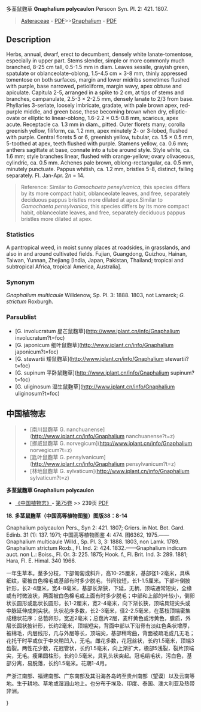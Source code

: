 多茎鼠麴草 **Gnaphalium polycaulon** Persoon Syn. Pl. 2: 421. 1807.

> [Asteraceae](http://www.iplant.cn/info/Asteraceae?t=foc) - [PDF](http://www.iplant.cn/foc/pdf/Asteraceae.pdf)>>[Gnaphalium](http://www.iplant.cn/info/Gnaphalium?t=foc) - [PDF](http://www.iplant.cn/foc/pdf/Gnaphalium.pdf)

## Description

Herbs, annual, dwarf, erect to decumbent, densely white lanate-tomentose, especially in upper part. Stems slender, simple or more commonly much branched, 8-25 cm tall, 0.5-1.5 mm in diam. Leaves sessile, grayish green, spatulate or oblanceolate-oblong, 1.5-4.5 cm × 3-8 mm, thinly appressed tomentose on both surfaces, margin and lower midribs sometimes flushed with purple, base narrowed, petioliform, margin wavy, apex obtuse and apiculate. Capitula 2-5, arranged in a spike to 2 cm, at tips of stems and branches, campanulate, 2.5-3 × 2-2.5 mm, densely lanate to 2/3 from base. Phyllaries 3-seriate, loosely imbricate, gradate, with pale brown apex, red-purple middle, and green base, these becoming brown when dry, elliptic-ovate or elliptic to linear-oblong, 1.6-2.2 × 0.5-0.8 mm, scarious, apex acute. Receptacle ca. 1.3 mm in diam., pitted. Outer florets many; corolla greenish yellow, filiform, ca. 1.2 mm, apex minutely 2- or 3-lobed, flushed with purple. Central florets 5 or 6, greenish yellow, tubular, ca. 1.5 × 0.5 mm, 5-toothed at apex, teeth flushed with purple. Stamens yellow, ca. 0.6 mm; anthers sagittate at base, connate into a tube around style. Style white, ca. 1.6 mm; style branches linear, flushed with orange-yellow; ovary olivaceous, cylindric, ca. 0.5 mm. Achenes pale brown, oblong-rectangular, ca. 0.5 mm, minutely punctuate. Pappus whitish, ca. 1.2 mm, bristles 5-8, distinct, falling separately. Fl. Jan-Apr. 2*n* = 14.

> Reference: 
> Similar to *Gamochaeta pensylvanica*, this species differs by its more compact habit, oblanceolate leaves, and free, separately deciduous pappus bristles more dilated at apex.Similar to *Gamochaeta pensylvanica*, this species differs by its more compact habit, oblanceolate leaves, and free, separately deciduous pappus bristles more dilated at apex.

### Statistics
A pantropical weed, in moist sunny places at roadsides, in grasslands, and also in and around cultivated fields. Fujian, Guangdong, Guizhou, Hainan, Taiwan, Yunnan, Zhejiang [India, Japan, Pakistan, Thailand; tropical and subtropical Africa, tropical America, Australia].

### Synonym
*Gnaphalium multicaule* Willdenow, Sp. Pl. 3: 1888. 1803, not Lamarck; *G. strictum* Roxburgh.

### Parsublist

* [G.  involucratum  星芒鼠麴草](http://www.iplant.cn/info/Gnaphalium involucratum?t=foc)
* [G.  japonicum  细叶鼠麴草](http://www.iplant.cn/info/Gnaphalium japonicum?t=foc)
* [G.  stewartii  矮鼠麴草](http://www.iplant.cn/info/Gnaphalium stewartii?t=foc)
* [G.  supinum  平卧鼠麴草](http://www.iplant.cn/info/Gnaphalium supinum?t=foc)
* [G.  uliginosum  湿生鼠麴草](http://www.iplant.cn/info/Gnaphalium uliginosum?t=foc)

## 中国植物志

> * [南川鼠麴草  G.  nanchuanense](http://www.iplant.cn/info/Gnaphalium nanchuanense?t=z)
> * [挪威鼠麴草  G.  norvegicum](http://www.iplant.cn/info/Gnaphalium norvegicum?t=z)
> * [匙叶鼠麴草  G.  pensylvanicum](http://www.iplant.cn/info/Gnaphalium pensylvanicum?t=z)
> * [林地鼠麴草  G.  sylvaticum](http://www.iplant.cn/info/Gnaphalium sylvaticum?t=z)

**多茎鼠麴草 Gnaphalium polycaulon**

* [《中国植物志》](http://www.iplant.cn/frps)- [第75卷](http://www.iplant.cn/frps/vol/75) >> 239页 [PDF](http://www.iplant.cn/frps/pdf/75/239.pdf)

**18. 多茎鼠麴草（中国高等植物图鉴）图版38：8-14**

Gnaphalium polycaulon Pers., Syn 2: 421. 1807; Griers. in Not. Bot. Gard. Edinb. 31 (1): 137. 1971; 中国高等植物图鉴 4: 474. 图6362, 1975.——Gnaphalium multicaule Willd., Sp. Pl. 3, 3: 1888. 1803, non Lamk. 1789. Gnaphalium strictum Roxb., Fl. Ind. 2: 424. 1832.——Gnaphalium indicum auct. non L.: Boiss., Fl. Or. 3: 225. 1875; Hook. f., Fl. Brit. Ind. 3: 289. 1881; Hara, Fl. E. Himal. 340 1966.

一年生草本。茎多分枝，下部匍匐或斜升，高10-25厘米，基部径1-2毫米，具纵细纹，密被白色棉毛或基部有时多少脱毛，节间较短，长1-1.5厘米。下部叶倒披针形，长2-4厘米，宽4-8毫米，基部长渐狭，下延，无柄，顶端通常短尖，全缘或有时微波状，两面被白色棉毛或上面有时多少脱毛；中部和上部的叶较小，倒卵状长圆形或匙状长圆形，长1-2厘米，宽2-4毫米，向下渐长狭，顶端具短尖头或中脉延伸成刺尖状。头状花序多数，长2-3毫米，径2-2.5毫米，在茎枝顶端密集成穗状花序；总苞卵形，宽近2毫米；总苞片2层，麦秆黄色或污黄色，膜质，外层长圆状披针形，长约2毫米，顶端短尖，背面中部以下沿脊有淡红色条状增厚，被棉毛，内层线形，几与外层等长，顶端尖，基部稍弯曲，背面被疏毛或几无毛；花托干时平或仅于中央稍凹入，无毛。雌花多数，花冠丝状，长约1.5毫米，顶端3齿裂。两性花少数，花冠管状，长约1.5毫米，向上渐扩大，檐部5浅裂，裂片顶端尖，无毛。瘦果圆柱形，长约0.5毫米，具乳头状突起。冠毛绢毛状，污白色，基部分离，易脱落，长约1.5毫米。花期1-4月。

产浙江南部、福建南部、广东南部及其沿海各岛屿至贵州南部（望谟）以及云南等地。生于耕地、草地或湿润山地上。也分布于埃及、印度、泰国、澳大利亚及热带非洲。

}